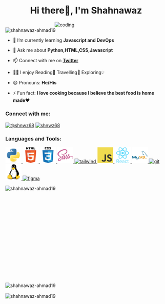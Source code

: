 <h1 align="center">Hi there👋, I'm Shahnawaz</h1>
<img align="right" width="350" alt="coding" src="https://crazydevelopers.in/wp-content/uploads/2021/09/cms-website-development-service.gif" /> 
<p align="left"> <img src="https://komarev.com/ghpvc/?username=shahnawaz-ahmad19&label=Profile%20views&color=0e75b6&style=flat" alt="shahnawaz-ahmad19" /> </p>

- 🌱 I’m currently learning **Javascript and DevOps**

- 💬 Ask me about **Python,HTML,CSS,Javascript**

- 📫 Connect with  me on [**Twitter**](https://twitter.com/shnwz68)

- :standing_man:  I  enjoy Reading📖 Travelling🧳 Exploring💡

- 😄 Pronouns: **He/His**

- ⚡ Fun fact: **I love cooking because I believe the best food is home made❤️**

<h3 align="left">Connect with me:</h3>
<p align="left">
<a href="https://twitter.com/@shnwz68" target="blank"><img align="center" src="https://raw.githubusercontent.com/rahuldkjain/github-profile-readme-generator/master/src/images/icons/Social/twitter.svg" alt="@shnwz68" height="40" width="40" /></a>
<a href="https://www.hackerrank.com/shnwz68" target="blank"><img align="center" src="https://raw.githubusercontent.com/rahuldkjain/github-profile-readme-generator/master/src/images/icons/Social/hackerrank.svg" alt="shnwz68" height="45" width="45" /></a>
</p>

<h3 align="left">Languages and Tools:</h3>

<a href="https://www.python.org" target="_blank" rel="noreferrer"> <img src="https://raw.githubusercontent.com/devicons/devicon/master/icons/python/python-original.svg" alt="python" width="50" height="50"/> </a>
<a href="https://www.w3.org/html/" target="_blank" rel="noreferrer"> <img src="https://raw.githubusercontent.com/devicons/devicon/master/icons/html5/html5-original-wordmark.svg" alt="html5" width="50" height="50"/> </a>
 <a href="https://www.w3schools.com/css/" target="_blank" rel="noreferrer"> <img src="https://raw.githubusercontent.com/devicons/devicon/master/icons/css3/css3-original-wordmark.svg" alt="css3" width="50" height="50"/> </a>
<a href="https://sass-lang.com" target="_blank" rel="noreferrer"> <img src="https://raw.githubusercontent.com/devicons/devicon/master/icons/sass/sass-original.svg" alt="sass" width="50" height="50"/> </a> 
<a href="https://tailwindcss.com/" target="_blank" rel="noreferrer"> <img src="https://www.vectorlogo.zone/logos/tailwindcss/tailwindcss-icon.svg" alt="tailwind" width="50" height="50"/> </a>
<a href="https://developer.mozilla.org/en-US/docs/Web/JavaScript" target="_blank" rel="noreferrer"> <img src="https://raw.githubusercontent.com/devicons/devicon/master/icons/javascript/javascript-original.svg" alt="javascript" width="50" height="50"/> </a>
<a href="https://reactjs.org/" target="_blank" rel="noreferrer"> <img src="https://raw.githubusercontent.com/devicons/devicon/master/icons/react/react-original-wordmark.svg" alt="react" width="50" height="50"/> </a>
<a href="https://www.mysql.com/" target="_blank" rel="noreferrer"> <img src="https://raw.githubusercontent.com/devicons/devicon/master/icons/mysql/mysql-original-wordmark.svg" alt="mysql" width="50" height="50"/> </a>
<a href="https://git-scm.com/" target="_blank" rel="noreferrer"> <img src="https://www.vectorlogo.zone/logos/git-scm/git-scm-icon.svg" alt="git" width="50" height="50"/> </a>
<a href="https://www.linux.org/" target="_blank" rel="noreferrer"> <img src="https://raw.githubusercontent.com/devicons/devicon/master/icons/linux/linux-original.svg" alt="linux" width="50" height="50"/> </a>
<a href="https://www.figma.com/" target="_blank" rel="noreferrer"> <img src="https://www.vectorlogo.zone/logos/figma/figma-icon.svg" alt="figma" width="50" height="50"/> </a></p>

<p><img align="left" src="https://github-readme-streak-stats.herokuapp.com/?user=shahnawaz-ahmad19&theme=slateorange" alt="shahnawaz-ahmad19" height="300" width="400" /></p>
<p>&nbsp;<img align="center" src="https://github-readme-stats.vercel.app/api?username=shahnawaz-ahmad19&theme=slateorange&show_icons=true&locale=en" alt="shahnawaz-ahmad19" height="300" width="400"/></p>
<p><img align="center" src="https://github-readme-stats.vercel.app/api/top-langs?username=shahnawaz-ahmad19&theme=slateorange&show_icons=true&locale=en&layout=compact" alt="shahnawaz-ahmad19" /></p>






<!--END_SECTION:activity-->




          








